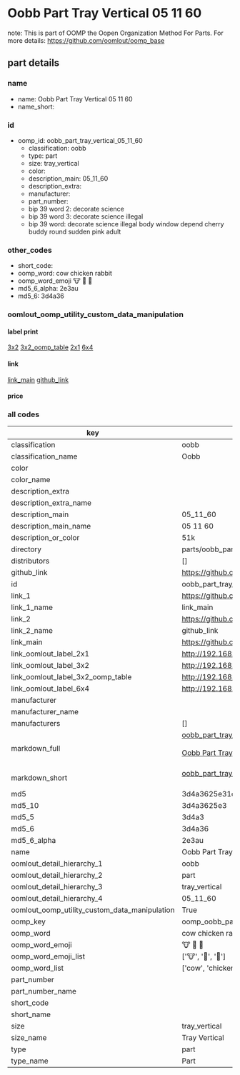 # Oobb Part Tray Vertical 05 11 60  

note: This is part of OOMP the Oopen Organization Method For Parts. For more details: https://github.com/oomlout/oomp_base

##  part details





### name
* name: Oobb Part Tray Vertical 05 11 60
* name_short: 
### id
* oomp_id: oobb_part_tray_vertical_05_11_60
  * classification: oobb
  * type: part
  * size: tray_vertical
  * color: 
  * description_main: 05_11_60
  * description_extra: 
  * manufacturer: 
  * part_number: 
  * bip 39 word 2: decorate science
  * bip 39 word 3: decorate science illegal
  * bip 39 word: decorate science illegal body window depend cherry buddy round sudden pink adult

### other_codes
* short_code: 
* oomp_word: cow chicken rabbit
* oomp_word_emoji :cow: :chicken: :rabbit:
* md5_6_alpha: 2e3au
* md5_6: 3d4a36






### oomlout_oomp_utility_custom_data_manipulation
#### label print
[3x2](http://192.168.1.245:1112/?label=oomp%202e3au)
[3x2_oomp_table](http://192.168.1.107:1112/?label=oomp%202e3au)
[2x1](http://192.168.1.242:1112/?label=oomp%202e3au)
[6x4](http://192.168.1.55:1112/?label=oomp%202e3au)    

#### link

[link_main](https://github.com/oomlout/oomlout_oomp_current_version_messy/tree/main/parts/oobb_part_tray_vertical_05_11_60) [github_link](https://github.com/oomlout/oomlout_oomp_part_src/tree/main/parts/oobb_part_tray_vertical_05_11_60)                             

#### price







### all codes 
| key | value |  
| --- | --- |  
| classification | oobb |  
| classification_name | Oobb |  
| color |  |  
| color_name |  |  
| description_extra |  |  
| description_extra_name |  |  
| description_main | 05_11_60 |  
| description_main_name | 05 11 60 |  
| description_or_color | 51k |  
| directory | parts/oobb_part_tray_vertical_05_11_60 |  
| distributors | [] |  
| github_link | https://github.com/oomlout/oomlout_oomp_part_src/tree/main/parts/oobb_part_tray_vertical_05_11_60 |  
| id | oobb_part_tray_vertical_05_11_60 |  
| link_1 | https://github.com/oomlout/oomlout_oomp_current_version_messy/tree/main/parts/oobb_part_tray_vertical_05_11_60 |  
| link_1_name | link_main |  
| link_2 | https://github.com/oomlout/oomlout_oomp_part_src/tree/main/parts/oobb_part_tray_vertical_05_11_60 |  
| link_2_name | github_link |  
| link_main | https://github.com/oomlout/oomlout_oomp_current_version_messy/tree/main/parts/oobb_part_tray_vertical_05_11_60 |  
| link_oomlout_label_2x1 | http://192.168.1.242:1112/?label=oomp%202e3au |  
| link_oomlout_label_3x2 | http://192.168.1.245:1112/?label=oomp%202e3au |  
| link_oomlout_label_3x2_oomp_table | http://192.168.1.107:1112/?label=oomp%202e3au |  
| link_oomlout_label_6x4 | http://192.168.1.55:1112/?label=oomp%202e3au |  
| manufacturer |  |  
| manufacturer_name |  |  
| manufacturers | [] |  
| markdown_full | [oobb_part_tray_vertical_05_11_60](https://github.com/oomlout/oomlout_oomp_current_version_messy/tree/main/parts/oobb_part_tray_vertical_05_11_60)<br>[](https://github.com/oomlout/oomlout_oomp_current_version_messy/tree/main/parts/oobb_part_tray_vertical_05_11_60)<br>[Oobb Part Tray Vertical 05 11 60](https://github.com/oomlout/oomlout_oomp_current_version_messy/tree/main/parts/oobb_part_tray_vertical_05_11_60)<br><br> |  
| markdown_short | [oobb_part_tray_vertical_05_11_60](https://github.com/oomlout/oomlout_oomp_current_version_messy/tree/main/parts/oobb_part_tray_vertical_05_11_60)<br><br> |  
| md5 | 3d4a3625e31d64ecebfdb18ee23039c8 |  
| md5_10 | 3d4a3625e3 |  
| md5_5 | 3d4a3 |  
| md5_6 | 3d4a36 |  
| md5_6_alpha | 2e3au |  
| name | Oobb Part Tray Vertical 05 11 60 |  
| oomlout_detail_hierarchy_1 | oobb |  
| oomlout_detail_hierarchy_2 | part |  
| oomlout_detail_hierarchy_3 | tray_vertical |  
| oomlout_detail_hierarchy_4 | 05_11_60 |  
| oomlout_oomp_utility_custom_data_manipulation | True |  
| oomp_key | oomp_oobb_part_tray_vertical_05_11_60 |  
| oomp_word | cow chicken rabbit |  
| oomp_word_emoji | :cow: :chicken: :rabbit: |  
| oomp_word_emoji_list | [':cow:', ':chicken:', ':rabbit:'] |  
| oomp_word_list | ['cow', 'chicken', 'rabbit'] |  
| part_number |  |  
| part_number_name |  |  
| short_code |  |  
| short_name |  |  
| size | tray_vertical |  
| size_name | Tray Vertical |  
| type | part |  
| type_name | Part |  
